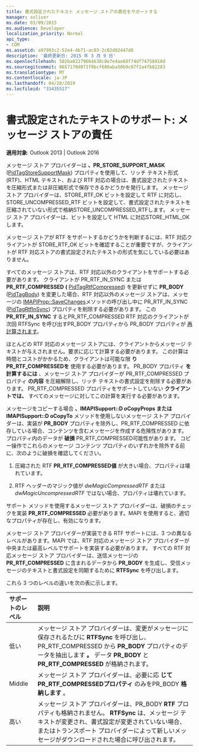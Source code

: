 ```yaml
---
title: 書式設定されたテキスト メッセージ ストアの責任をサポートする
manager: soliver
ms.date: 03/09/2015
ms.audience: Developer
localization_priority: Normal
api_type:
- COM
ms.assetid: a97993c2-52e4-4b71-ac03-2c02d82447d8
description: '最終更新日: 2015 年 3 月 9 日'
ms.openlocfilehash: 502ba82279664638c8e7e4ae68f74df74758918d
ms.sourcegitcommit: 8657170d071f9bcf680aba50b9c07f2a4fb82283
ms.translationtype: MT
ms.contentlocale: ja-JP
ms.lasthandoff: 04/28/2019
ms.locfileid: "33435517"
---
```

# <a name="supporting-formatted-text-message-store-responsibilities"></a>書式設定されたテキストのサポート: メッセージ ストアの責任

  
  
**適用対象**: Outlook 2013 | Outlook 2016 
  
メッセージ ストア プロバイダーは **、PR_STORE_SUPPORT_MASK** ([PidTagStoreSupportMask](pidtagstoresupportmask-canonical-property.md)) プロパティを使用して、リッチ テキスト形式 (RTF)、HTML テキスト、および RTF 対応の場合は、書式設定されたテキストを圧縮形式または非圧縮形式で保存できるかどうかを発行します。 メッセージ ストア プロバイダーは、STORE_RTF_OK ビットを設定して RTF に対応し、STORE_UNCOMPRESSED_RTF ビットを設定して、書式設定されたテキストを圧縮されていない形式で格納STORE_UNCOMPRESSED_RTFします。 メッセージ ストア プロバイダーは、ビットを設定して HTML に対応STORE_HTML_OKします。
  
メッセージ ストアが RTF をサポートするかどうかを判断するには、RTF 対応クライアントが STORE_RTF_OK ビットを確認することが重要ですが、クライアントが RTF 対応ストアの書式設定されたテキストの形式を気にしている必要はありません。 
  
すべてのメッセージ ストアは、RTF 対応以外のクライアントをサポートする必要があります。 クライアントが PR_RTF_IN_SYNC または **PR_RTF_COMPRESSED** **(** [PidTagRtfCompressed](pidtagrtfcompressed-canonical-property.md)) を更新せずに **PR_BODY** ([PidTagBody](pidtagbody-canonical-property.md)) を変更した場合、RTF 対応以外のメッセージ ストアは、メッセージの [IMAPIProp::SaveChanges](imapiprop-savechanges.md)メソッドの呼び出し中に PR_RTF_IN_SYNC ([PidTagRtfInSync](pidtagrtfinsync-canonical-property.md)) プロパティを削除する必要があります。 この **PR_RTF_IN_SYNC** するとPR_RTF_COMPRESSED RTF 対応のクライアントが次回 RTFSync を呼び出すPR_BODY プロパティから PR_BODY プロパティが [再計算されます](rtfsync.md)。 
  
ほとんどの RTF 対応のメッセージ ストアには、クライアントからメッセージ テキストが与えされません。要求に応じて計算する必要があります。 この計算は時間とコストがかかるため、クライアントは可能な限 **りPR_RTF_COMPRESSEDを** 使用する必要があります。 PR_BODY プロパティ **を計算するには** 、メッセージ ストア プロバイダーが PR_RTF_COMPRESSED プロパティ **の内容** を圧縮解除し、リッチ テキストの書式設定を削除する必要があります。 PR_RTF_COMPRESSED プロパティをサポートしていない **クライアントでは、** すべてのメッセージに対してこの計算を実行する必要があります。 
  
メッセージをコピーする場合 **、IMAPISupport::D oCopyProps または IMAPISupport::D oCopyTo** メソッドを使用しないメッセージ ストア プロバイダーは、実装が **PR_BODY** プロパティを除外し、PR_RTF_COMPRESSED に依存している場合、コンテンツを含むメッセージを作成する危険性があります。  プロパティ内のデータが **破損** PR_RTF_COMPRESSED可能性があります。 コピー操作でこれらのメッセージ コンテンツ プロパティのいずれかを除外する前に、次のように破損を確認してください。 
  
1. 圧縮された RTF **PR_RTF_COMPRESSED値** が大きい場合、プロパティは壊れています。 
    
2. RTF ヘッダーのマジック値が  _dwMagicCompressedRTF_ または  _dwMagicUncompressedRTF_ ではない場合、プロパティは壊れています。
    
サポート メソッドを使用するメッセージ ストア プロバイダーは、破損のチェックを実装 **PR_RTF_COMPRESSED** 必要があります。MAPI を使用すると、適切なプロパティが存在し、有効になります。 
  
メッセージ ストア プロバイダーが実装できる RTF サポートには、3 つの異なるレベルがあります。MAPI では、RTF 対応のメッセージ ストア プロバイダーが中央または最高レベルでサポートを実装する必要があります。 すべての RTF 対応メッセージ ストア プロバイダーは、送信メッセージの **PR_RTF_COMPRESSED** に含まれるデータから **PR_BODY** を生成し、受信メッセージのテキストと書式設定を同期するために **RTFSync** を呼び出します。 
  
これら 3 つのレベルの違いを次の表に示します。 
  
|**サポートのレベル**|**説明**|
|:-----|:-----|
|低い  <br/> |メッセージ ストア プロバイダーは、変更がメッセージに保存されるたびに **RTFSync** を呼び出し、PR_RTF_COMPRESSED から **PR_BODY** プロパティのデータを抽出します **。** データ **PR_BODY** と **PR_RTF_COMPRESSED** が格納されます。  <br/> |
|Middle  <br/> |メッセージ ストア プロバイダーは、必要に応 **じてPR_RTF_COMPRESSEDプロパティ** のみをPR_BODY **格納します** 。  <br/> |
|高い  <br/> |メッセージ ストア プロバイダーは、PR_BODY **RTF** プロパティも格納されません。 **RTFSync** は、メッセージ テキストが変更され、書式設定が変更されていない場合、またはトランスポート プロバイダーによって新しいメッセージがダウンロードされた場合に呼び出されます。  <br/> |
   

